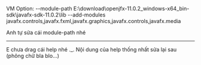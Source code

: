 VM Option: --module-path E:\download\openjfx-11.0.2_windows-x64_bin-sdk\javafx-sdk-11.0.2\lib --add-modules javafx.controls,javafx.fxml,javafx.graphics,javafx.controls,javafx.media


Anh tự sửa cái module-path nhé




-----------------------------------
E chưa drag cái help nhé ._.
Nội dung của help thống nhất sửa lại sau (phông chữ bla blo...)

